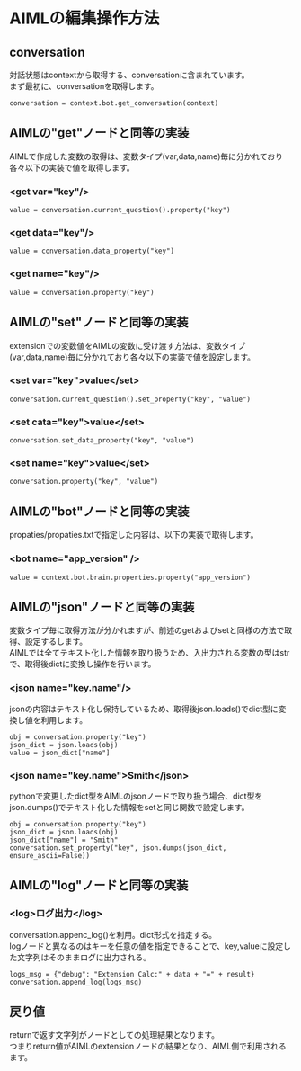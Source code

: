 
# AIMLの編集操作方法

## conversation

対話状態はcontextから取得する、conversationに含まれています。  
まず最初に、conversationを取得します。

```
conversation = context.bot.get_conversation(context)
```

## AIMLの"get"ノードと同等の実装
AIMLで作成した変数の取得は、変数タイプ(var,data,name)毎に分かれており各々以下の実装で値を取得します。

### \<get var="key"/>

```
value = conversation.current_question().property("key")
```

### \<get data="key"/>
```
value = conversation.data_property("key")
```

### \<get name="key"/>
```
value = conversation.property("key")
```


##  AIMLの"set"ノードと同等の実装
extensionでの変数値をAIMLの変数に受け渡す方法は、変数タイプ(var,data,name)毎に分かれており各々以下の実装で値を設定します。

### \<set var="key">value\</set>
```
conversation.current_question().set_property("key", "value")
```

### \<set cata="key">value\</set>
```
conversation.set_data_property("key", "value")
```

### \<set name="key">value\</set>
```
conversation.property("key", "value")
```


## AIMLの"bot"ノードと同等の実装
propaties/propaties.txtで指定した内容は、以下の実装で取得します。

### \<bot name="app_version" />
```
value = context.bot.brain.properties.property("app_version")
```

## AIMLの"json"ノードと同等の実装
変数タイプ毎に取得方法が分かれますが、前述のgetおよびsetと同様の方法で取得、設定するします。  
AIMLでは全てテキスト化した情報を取り扱うため、入出力される変数の型はstrで、取得後dictに変換し操作を行います。

### \<json name="key.name"/>
jsonの内容はテキスト化し保持しているため、取得後json.loads()でdict型に変換し値を利用します。

```
obj = conversation.property("key")
json_dict = json.loads(obj)
value = json_dict["name"]
```

### \<json name="key.name">Smith\</json>
pythonで変更したdict型をAIMLのjsonノードで取り扱う場合、dict型をjson.dumps()でテキスト化した情報をsetと同じ関数で設定します。
```
obj = conversation.property("key")
json_dict = json.loads(obj)
json_dict["name"] = "Smith"
conversation.set_property("key", json.dumps(json_dict, ensure_ascii=False))
```

## AIMLの"log"ノードと同等の実装
### \<log>ログ出力\</log>
conversation.appenc_log()を利用。dict形式を指定する。  
logノードと異なるのはキーを任意の値を指定できることで、key,valueに設定した文字列はそのままログに出力される。  

```
logs_msg = {"debug": "Extension Calc:" + data + "=" + result}
conversation.append_log(logs_msg)
```

## 戻り値
returnで返す文字列がノードとしての処理結果となります。  
つまりreturn値がAIMLのextensionノードの結果となり、AIML側で利用されるます。
